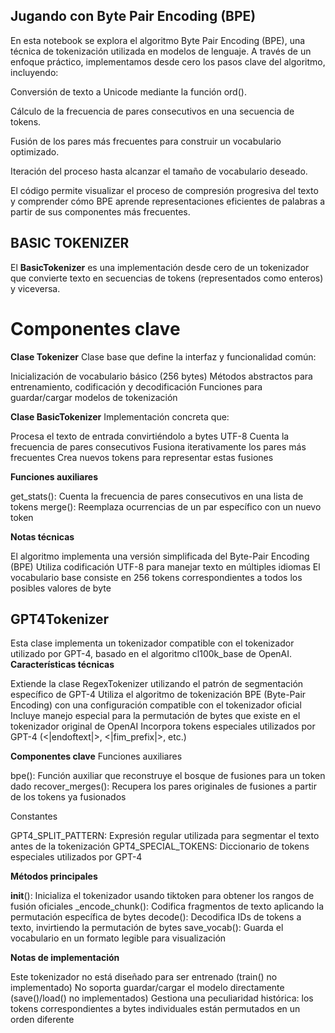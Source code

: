
## Jugando con Byte Pair Encoding (BPE)
En esta notebook se  explora el algoritmo Byte Pair Encoding (BPE), una técnica de tokenización utilizada en modelos de lenguaje. A través de un enfoque práctico, implementamos desde cero los pasos clave del algoritmo, incluyendo:

Conversión de texto a Unicode mediante la función ord().
  
Cálculo de la frecuencia de pares consecutivos en una secuencia de tokens.
  
Fusión de los pares más frecuentes para construir un vocabulario optimizado.
  
Iteración del proceso hasta alcanzar el tamaño de vocabulario deseado.
  
El código permite visualizar el proceso de compresión progresiva del texto y comprender cómo BPE aprende representaciones eficientes de palabras a partir de sus componentes más frecuentes.



## BASIC TOKENIZER 

El **BasicTokenizer** es una implementación desde cero de un tokenizador que convierte texto en secuencias de tokens (representados como enteros) y viceversa.
# Componentes clave
**Clase Tokenizer**
Clase base que define la interfaz y funcionalidad común:

Inicialización de vocabulario básico (256 bytes)
Métodos abstractos para entrenamiento, codificación y decodificación
Funciones para guardar/cargar modelos de tokenización

**Clase BasicTokenizer**
Implementación concreta que:

Procesa el texto de entrada convirtiéndolo a bytes UTF-8
Cuenta la frecuencia de pares consecutivos
Fusiona iterativamente los pares más frecuentes
Crea nuevos tokens para representar estas fusiones

**Funciones auxiliares**

get_stats(): Cuenta la frecuencia de pares consecutivos en una lista de tokens
merge(): Reemplaza ocurrencias de un par específico con un nuevo token

**Notas técnicas**

El algoritmo implementa una versión simplificada del Byte-Pair Encoding (BPE)
Utiliza codificación UTF-8 para manejar texto en múltiples idiomas
El vocabulario base consiste en 256 tokens correspondientes a todos los posibles valores de byte




## GPT4Tokenizer
Esta clase implementa un tokenizador compatible con el tokenizador utilizado por GPT-4, basado en el algoritmo cl100k_base de OpenAI.
**Características técnicas**

Extiende la clase RegexTokenizer utilizando el patrón de segmentación específico de GPT-4
Utiliza el algoritmo de tokenización BPE (Byte-Pair Encoding) con una configuración compatible con el tokenizador oficial
Incluye manejo especial para la permutación de bytes que existe en el tokenizador original de OpenAI
Incorpora tokens especiales utilizados por GPT-4 (<|endoftext|>, <|fim_prefix|>, etc.)

**Componentes clave**
Funciones auxiliares

bpe(): Función auxiliar que reconstruye el bosque de fusiones para un token dado
recover_merges(): Recupera los pares originales de fusiones a partir de los tokens ya fusionados

Constantes

GPT4_SPLIT_PATTERN: Expresión regular utilizada para segmentar el texto antes de la tokenización
GPT4_SPECIAL_TOKENS: Diccionario de tokens especiales utilizados por GPT-4

**Métodos principales**

__init__(): Inicializa el tokenizador usando tiktoken para obtener los rangos de fusión oficiales
_encode_chunk(): Codifica fragmentos de texto aplicando la permutación específica de bytes
decode(): Decodifica IDs de tokens a texto, invirtiendo la permutación de bytes
save_vocab(): Guarda el vocabulario en un formato legible para visualización

**Notas de implementación**

Este tokenizador no está diseñado para ser entrenado (train() no implementado)
No soporta guardar/cargar el modelo directamente (save()/load() no implementados)
Gestiona una peculiaridad histórica: los tokens correspondientes a bytes individuales están permutados en un orden diferente



